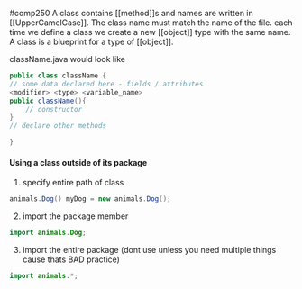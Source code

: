 #comp250 
A class contains [[method]]s and names are written in [[UpperCamelCase]]. The class name must match the name of the file. each time we define a class we create a new [[object]] type with the same name. A class is a blueprint for a type of [[object]]. 

className.java would look like
```java
public class className {
// some data declared here - fields / attributes
<modifier> <type> <variable_name>
public className(){
	// constructor
}
// declare other methods

}
```

#### Using a class outside of its package
1. specify entire path of class
```java
animals.Dog() myDog = new animals.Dog();
```
2. import the package member
```java
import animals.Dog;
```
3. import the entire package (dont use unless you need multiple things cause thats BAD practice)
```java
import animals.*;
```
